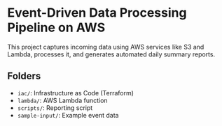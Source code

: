 # Event-Driven Data Processing Pipeline on AWS

This project captures incoming data using AWS services like S3 and Lambda, processes it, and generates automated daily summary reports.

## Folders
- `iac/`: Infrastructure as Code (Terraform)
- `lambda/`: AWS Lambda function
- `scripts/`: Reporting script
- `sample-input/`: Example event data
